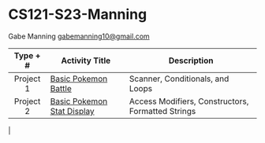 # CS121-S23-Manning

Gabe Manning
gabemanning10@gmail.com


| Type + # | Activity Title | Description |
| :----: | ------ | ----------- |
| Project 1 | [Basic Pokemon Battle](https://github.com/Gabe-Manning/CS121-S23-Manning/tree/main/Main/Project1/src)   |Scanner, Conditionals, and Loops|
| Project 2 | [Basic Pokemon Stat Display](https://github.com/Gabe-Manning/CS121-S23-Manning/tree/main/Main/Project2/src)   |Access Modifiers, Constructors, Formatted Strings|
| 
